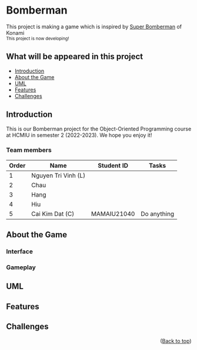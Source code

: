 # Bomberman<!-- omit in toc -->

<!-- Image demo of project -->


<!-- Preface of project-->
This project is making a game which is inspired by [Super Bomberman](https://www.konami.com/games/bomberman/online/us/en/) of Konami 
<br /><sub>This project is now developing!</sub>

<!-- List of content -->
## What will be appeared in this project<!-- omit in toc -->
- [Introduction](#introduction)
- [About the Game](#about-the-game)
- [UML](#uml)
- [Features](#features)
- [Challenges](#challenges)

<!-- -->

<!-- ABOUT THE PROJECT -->
## Introduction
This is our Bomberman project for the Object-Oriented Programming course at HCMIU in semester 2 (2022-2023). We hope you enjoy it!

### Team members<!-- omit in toc -->

<!-- name table -->
|Order|Name |Student ID|Tasks|
|-|-|-|-|
|1|Nguyen Tri Vinh (L)  |      |
|2|Chau||      |
|3|Hang||
|4|Hiu||
|5|Cai Kim Dat (C)|MAMAIU21040|Do anything|



<!-- ABOUT THE GAME -->
## About the Game

### Interface<!-- omit in toc -->

### Gameplay<!-- omit in toc -->

<!-- ABOUT UML -->
## UML

<!-- FEATURES -->
## Features


<!-- CHALLENGES -->
## Challenges


<p align="right">(<a href="#top">Back to top</a>)</p>


